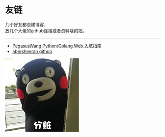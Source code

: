 # 友链

几个好友都没建博客，  
放几个大佬的github连接或者资料啥的把。  

---

* [PegasusWang Python/Golang Web 入坑指南](https://github.com/PegasusWang/python-web-guide)
* [abersheeran github](https://github.com/abersheeran)

![.](./images/2021-05-13-12-14-07.png)
